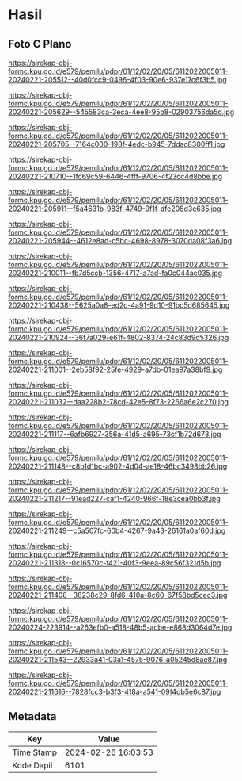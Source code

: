 # Hasil

## Foto C Plano

https://sirekap-obj-formc.kpu.go.id/e579/pemilu/pdpr/61/12/02/20/05/6112022005011-20240221-205512--40d0fcc9-0496-4f03-90e6-937e17c6f3b5.jpg

https://sirekap-obj-formc.kpu.go.id/e579/pemilu/pdpr/61/12/02/20/05/6112022005011-20240221-205629--545583ca-3eca-4ee8-95b8-02903756da5d.jpg

https://sirekap-obj-formc.kpu.go.id/e579/pemilu/pdpr/61/12/02/20/05/6112022005011-20240221-205705--7164c000-198f-4edc-b945-7ddac8300ff1.jpg

https://sirekap-obj-formc.kpu.go.id/e579/pemilu/pdpr/61/12/02/20/05/6112022005011-20240221-210710--1fc69c59-6446-4fff-9706-4f23cc4d8bbe.jpg

https://sirekap-obj-formc.kpu.go.id/e579/pemilu/pdpr/61/12/02/20/05/6112022005011-20240221-205911--f5a4631b-983f-4749-9f1f-dfe208d3e635.jpg

https://sirekap-obj-formc.kpu.go.id/e579/pemilu/pdpr/61/12/02/20/05/6112022005011-20240221-205944--4612e8ad-c5bc-4698-8978-3070da08f3a6.jpg

https://sirekap-obj-formc.kpu.go.id/e579/pemilu/pdpr/61/12/02/20/05/6112022005011-20240221-210011--fb7d5ccb-1356-4717-a7ad-fa0c044ac035.jpg

https://sirekap-obj-formc.kpu.go.id/e579/pemilu/pdpr/61/12/02/20/05/6112022005011-20240221-210438--5625a0a8-ed2c-4a91-9d10-91bc5d685645.jpg

https://sirekap-obj-formc.kpu.go.id/e579/pemilu/pdpr/61/12/02/20/05/6112022005011-20240221-210924--36f7a029-e61f-4802-8374-24c83d9d5326.jpg

https://sirekap-obj-formc.kpu.go.id/e579/pemilu/pdpr/61/12/02/20/05/6112022005011-20240221-211001--2eb58f92-25fe-4929-a7db-01ea97a38bf9.jpg

https://sirekap-obj-formc.kpu.go.id/e579/pemilu/pdpr/61/12/02/20/05/6112022005011-20240221-211032--daa228b2-78cd-42e5-8f73-2266a6e2c270.jpg

https://sirekap-obj-formc.kpu.go.id/e579/pemilu/pdpr/61/12/02/20/05/6112022005011-20240221-211117--6afb6927-356a-41d5-a695-73cf1b72d673.jpg

https://sirekap-obj-formc.kpu.go.id/e579/pemilu/pdpr/61/12/02/20/05/6112022005011-20240221-211148--c8b1d1bc-a902-4d04-ae18-46bc3498bb26.jpg

https://sirekap-obj-formc.kpu.go.id/e579/pemilu/pdpr/61/12/02/20/05/6112022005011-20240221-211217--91ead227-caf1-4240-966f-18e3cea0bb3f.jpg

https://sirekap-obj-formc.kpu.go.id/e579/pemilu/pdpr/61/12/02/20/05/6112022005011-20240221-211249--c5a507fc-60b4-4267-9a43-26161a0af60d.jpg

https://sirekap-obj-formc.kpu.go.id/e579/pemilu/pdpr/61/12/02/20/05/6112022005011-20240221-211318--0c16570c-f421-40f3-9eea-89c56f321d5b.jpg

https://sirekap-obj-formc.kpu.go.id/e579/pemilu/pdpr/61/12/02/20/05/6112022005011-20240221-211408--38238c29-8fd6-410a-8c60-67f58bd5cec3.jpg

https://sirekap-obj-formc.kpu.go.id/e579/pemilu/pdpr/61/12/02/20/05/6112022005011-20240224-223914--a263efb0-a518-48b5-adbe-e868d3064d7e.jpg

https://sirekap-obj-formc.kpu.go.id/e579/pemilu/pdpr/61/12/02/20/05/6112022005011-20240221-211543--22933a41-03a1-4575-9076-a05245d8ae87.jpg

https://sirekap-obj-formc.kpu.go.id/e579/pemilu/pdpr/61/12/02/20/05/6112022005011-20240221-211616--7828fcc3-b3f3-418a-a541-09f4db5e6c87.jpg


## Metadata

| Key        | Value               |
| ---------- | ------------------- |
| Time Stamp | 2024-02-26 16:03:53 |
| Kode Dapil | 6101                |



